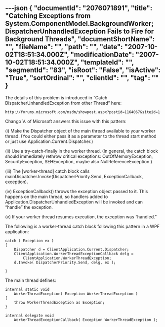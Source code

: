 ---json
{
  "documentId": "2076071891",
  "title": "Catching Exceptions from System.ComponentModel.BackgroundWorker; DispatcherUnhandledException Fails to Fire for Background Threads",
  "documentShortName": "",
  "fileName": "",
  "path": "",
  "date": "2007-10-02T18:51:34.000Z",
  "modificationDate": "2007-10-02T18:51:34.000Z",
  "templateId": "",
  "segmentId": "83",
  "isRoot": "False",
  "isActive": "True",
  "sortOrdinal": "",
  "clientId": "",
  "tag": ""
}
---

The details of this problem is introduced in “Catch DispatcherUnhandledException from other Thread” here:

    http://forums.microsoft.com/msdn/showpost.aspx?postid=1164067&siteid=1

Chango V. of Microsoft answers this issue with this pattern:

(i) Make the Dispatcher object of the main thread available to your worker thread. (You could either pass it as a parameter to the thread start method or just use Application.Current.Dispatcher.)

(ii) Use a try-catch-finally in the worker thread. (In general, the catch block should immediately rethrow critical exceptions: OutOfMemoryException, SecurityException, SEHException, maybe also NullReferenceException.)

(iii) The [worker-thread] catch block calls mainDispatcher.Invoke(DispatcherPriority.Send, ExceptionCallback, exception).

(iv) ExceptionCallback() throws the exception object passed to it. This happens on the main thread, so handlers added to Application.DispatcherUnhandledException will be invoked and can “handle” the exception.

(v) If your worker thread resumes execution, the exception was “handled.”

The following is a worker-thread catch block following this pattern in a WPF application:

    catch ( Exception ex )
    {
        Dispatcher d = ClientApplication.Current.Dispatcher;
        ClientApplication.WorkerThreadExceptionCallback delg =
            ClientApplication.WorkerThreadException;
        d.Invoke( DispatcherPriority.Send, delg, ex );

    }

The main thread defines:

    internal static void
        WorkerThreadException( Exception WorkerThreadException )
    {
        throw WorkerThreadException as Exception;
    }

    internal delegate void
        WorkerThreadExceptionCallback( Exception WorkerThreadException );
